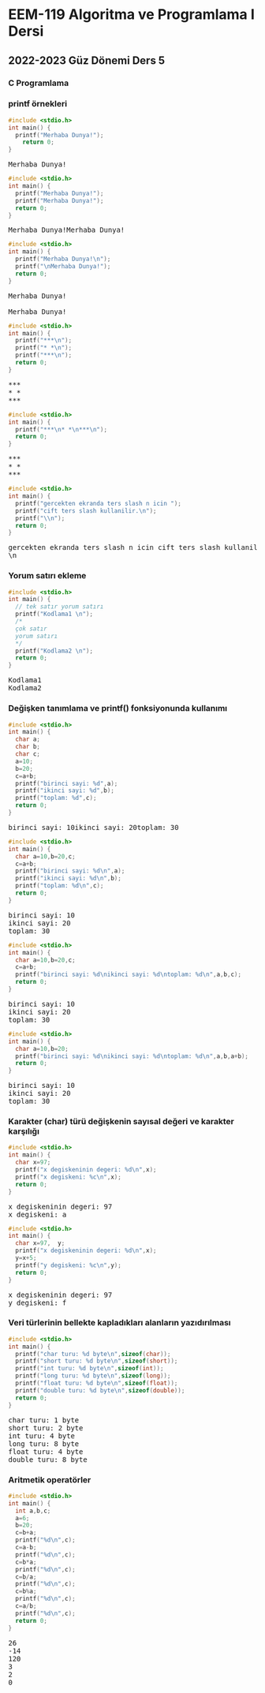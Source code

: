 # EEM-119 Algoritma ve Programlama I Dersi

## 2022-2023 Güz Dönemi Ders 5

### C Programlama

### printf örnekleri

```C
#include <stdio.h>
int main() {
  printf("Merhaba Dunya!");  
    return 0;
}
```

<pre>Merhaba Dunya!</pre>


```C
#include <stdio.h>
int main() {
  printf("Merhaba Dunya!");
  printf("Merhaba Dunya!");
  return 0;
}
```


<pre>Merhaba Dunya!Merhaba Dunya!</pre>


```C
#include <stdio.h>
int main() {  
  printf("Merhaba Dunya!\n");
  printf("\nMerhaba Dunya!");
  return 0;
}
```


<pre>Merhaba Dunya!

Merhaba Dunya!</pre>


```C
#include <stdio.h>
int main() {
  printf("***\n");
  printf("* *\n");
  printf("***\n");
  return 0;
}
```

<pre>
***
* *
***
</pre>



```C
#include <stdio.h>
int main() {
  printf("***\n* *\n***\n");
  return 0;
}
```


<pre>
***
* *
***
</pre>



```C
#include <stdio.h>
int main() {
  printf("gercekten ekranda ters slash n icin ");
  printf("cift ters slash kullanilir.\n");
  printf("\\n");
  return 0;
}
```

<pre>gercekten ekranda ters slash n icin cift ters slash kullanilir.
\n</pre>

### Yorum satırı ekleme

```C
#include <stdio.h>
int main() {
  // tek satır yorum satırı
  printf("Kodlama1 \n");
  /*
  çok satır 
  yorum satırı
  */
  printf("Kodlama2 \n");
  return 0;
}
```


<pre>Kodlama1 
Kodlama2 </pre>


### Değişken tanımlama ve printf() fonksiyonunda kullanımı


```C
#include <stdio.h>
int main() {
  char a;
  char b;
  char c;
  a=10;
  b=20;
  c=a+b;
  printf("birinci sayi: %d",a);
  printf("ikinci sayi: %d",b);
  printf("toplam: %d",c);
  return 0;
}
```


<pre>birinci sayi: 10ikinci sayi: 20toplam: 30</pre>


```C
#include <stdio.h>
int main() {
  char a=10,b=20,c;
  c=a+b;
  printf("birinci sayi: %d\n",a);
  printf("ikinci sayi: %d\n",b);
  printf("toplam: %d\n",c);
  return 0;
}
```

<pre>
birinci sayi: 10
ikinci sayi: 20
toplam: 30
</pre>



```C
#include <stdio.h>
int main() {
  char a=10,b=20,c;
  c=a+b;
  printf("birinci sayi: %d\nikinci sayi: %d\ntoplam: %d\n",a,b,c);
  return 0;
}
```

<pre>
birinci sayi: 10
ikinci sayi: 20
toplam: 30
</pre>



```C
#include <stdio.h>
int main() {
  char a=10,b=20;
  printf("birinci sayi: %d\nikinci sayi: %d\ntoplam: %d\n",a,b,a+b);
  return 0;
}
```

<pre>
birinci sayi: 10
ikinci sayi: 20
toplam: 30
</pre>



### Karakter (char) türü değişkenin sayısal değeri ve karakter karşılığı


```C
#include <stdio.h>
int main() {
  char x=97;
  printf("x degiskeninin degeri: %d\n",x);
  printf("x degiskeni: %c\n",x);
  return 0;
}
```


<pre>
x degiskeninin degeri: 97
x degiskeni: a
</pre>



```C
#include <stdio.h>
int main() {
  char x=97,  y;
  printf("x degiskeninin degeri: %d\n",x);
  y=x+5;
  printf("y degiskeni: %c\n",y);
  return 0;
}
```


<pre>
x degiskeninin degeri: 97
y degiskeni: f
</pre>


### Veri türlerinin bellekte kapladıkları alanların yazıdırılması


```C
#include <stdio.h>
int main() {
  printf("char turu: %d byte\n",sizeof(char));
  printf("short turu: %d byte\n",sizeof(short));
  printf("int turu: %d byte\n",sizeof(int));
  printf("long turu: %d byte\n",sizeof(long));
  printf("float turu: %d byte\n",sizeof(float));
  printf("double turu: %d byte\n",sizeof(double));
  return 0;
}
```


<pre>
char turu: 1 byte
short turu: 2 byte
int turu: 4 byte
long turu: 8 byte
float turu: 4 byte
double turu: 8 byte
</pre>


### Aritmetik operatörler


```C
#include <stdio.h>
int main() {
  int a,b,c;
  a=6;
  b=20;
  c=b+a;
  printf("%d\n",c);
  c=a-b;
  printf("%d\n",c);
  c=b*a;
  printf("%d\n",c);
  c=b/a;
  printf("%d\n",c);
  c=b%a;
  printf("%d\n",c);
  c=a/b;
  printf("%d\n",c);
  return 0;
}
```


<pre>
26
-14
120
3
2
0
</pre>